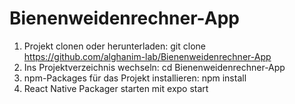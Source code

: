 # Bienenweidenrechner-App

1. Projekt clonen oder herunterladen: git clone https://github.com/alghanim-lab/Bienenweidenrechner-App
2. Ins Projektverzeichnis wechseln: cd Bienenweidenrechner-App
3. npm-Packages für das Projekt installieren: npm install
4. React Native Packager starten mit expo start
